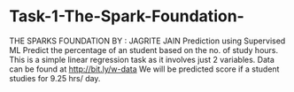 # Task-1-The-Spark-Foundation-
THE SPARKS FOUNDATION  BY : JAGRITE JAIN  Prediction using Supervised ML  Predict the percentage of an student based on the no. of study hours. This is a simple linear regression task as it involves just 2 variables. Data can be found at http://bit.ly/w-data We will be predicted score if a student studies for 9.25 hrs/ day.
